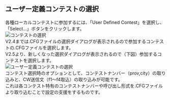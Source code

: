 ## ユーザー定義コンテストの選択
各種ローカルコンテストに参加するには、「User Defined Contest」を選択し、「Select...」ボタンをクリックします。  
![コンテストの選択](https://github.com/jr8ppg/zLog/blob/images/menu2.png)  
V2.4までは.CFGファイルの選択ダイアログが表示されるので参加するコンテストの.CFGファイルを選択します。  
V2.5より、新しくなった選択ダイアログが表示されるので（下図）参加するコンテストを選択します。  
![ユーザー定義コンテストの選択](https://github.com/jr8ppg/zLog/blob/images/selectuserdefinedcontest.png)  
コンテスト選択時のオプションとして、コンテストナンバー（prov,city）の取り込みと、CW送信文（f1～f4取込）の取り込みが可能です。  
これは各コンテスト特有のコンテストナンバーや呼び出し形式を.CFGファイルより取り込むことで設定の支援をするものです。  
